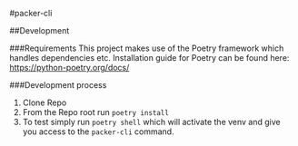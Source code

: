 #packer-cli

##Development

###Requirements
This project makes use of the Poetry framework which handles dependencies etc. Installation guide for Poetry can be found here: https://python-poetry.org/docs/

###Development process

1. Clone Repo
2. From the Repo root run `poetry install`
3. To test simply run `poetry shell` which will activate the venv and give you access to the `packer-cli` command.
